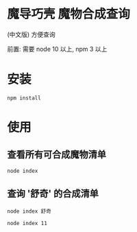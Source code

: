 # 魔导巧壳 魔物合成查询

(中文版) 方便查询

前置: 需要 node 10 以上, npm 3 以上


# 安装

`npm install`


# 使用

## 查看所有可合成魔物清单

`node index`

## 查询 '舒奇' 的合成清单

`node index 舒奇`

`node index 11`